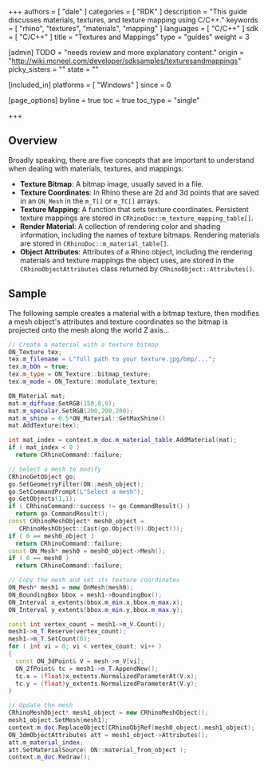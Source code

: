 +++
authors = [ "dale" ]
categories = [ "RDK" ]
description = "This guide discusses materials, textures, and texture mapping using C/C++."
keywords = [ "rhino", "textures", "materials", "mapping" ]
languages = [ "C/C++" ]
sdk = [ "C/C++" ]
title = "Textures and Mappings"
type = "guides"
weight = 3

[admin]
TODO = "needs review and more explanatory content."
origin = "http://wiki.mcneel.com/developer/sdksamples/texturesandmappings"
picky_sisters = ""
state = ""

[included_in]
platforms = [ "Windows" ]
since = 0

[page_options]
byline = true
toc = true
toc_type = "single"

+++

 
## Overview

Broadly speaking, there are five concepts that are important to understand when dealing with materials, textures, and mappings:

- **Texture Bitmap**: A bitmap image, usually saved in a file.
- **Texture Coordinates**: In Rhino these are 2d and 3d points that are saved in an `ON_Mesh` in the `m_T[]` or `m_TC[]` arrays.
- **Texture Mapping**: A function that sets texture coordinates.  Persistent texture mappings are stored in `CRhinoDoc::m_texture_mapping_table[]`.
- **Render Material**: A collection of rendering color and shading information, including the names of texture bitmaps.  Rendering materials are stored in `CRhinoDoc::m_material_table[]`.
- **Object Attributes**: Attributes of a Rhino object, including the rendering materials and texture mappings the object uses, are stored in the `CRhinoObjectAttributes` class returned by `CRhinoObject::Attributes()`.

## Sample

The following sample creates a material with a bitmap texture, then modifies a mesh object's attributes and texture coordinates so the bitmap is projected onto the mesh along the world Z axis...

```cpp
// Create a material with a texture bitmap
ON_Texture tex;
tex.m_filename = L"full path to your texture.jpg/bmp/...";
tex.m_bOn = true;
tex.m_type = ON_Texture::bitmap_texture;
tex.m_mode = ON_Texture::modulate_texture;

ON_Material mat;
mat.m_diffuse.SetRGB(150,0,0);
mat.m_specular.SetRGB(200,200,200);
mat.m_shine = 0.5*ON_Material::GetMaxShine()
mat.AddTexture(tex);

int mat_index = context.m_doc.m_material_table.AddMaterial(mat);
if ( mat_index < 0 )
  return CRhinoCommand::failure;  

// Select a mesh to modify
CRhinoGetObject go;
go.SetGeometryFilter(ON::mesh_object);
go.SetCommandPrompt(L"Select a mesh");
go.GetObjects(1,1);
if ( CRhinoCommand::success != go.CommandResult() )
  return go.CommandResult();
const CRhinoMeshObject* mesh0_object =
   CRhinoMeshObject::Cast(go.Object(0).Object());
if ( 0 == mesh0_object )
  return CRhinoCommand::failure;
const ON_Mesh* mesh0 = mesh0_object->Mesh();
if ( 0 == mesh0 )
  return CRhinoCommand::failure;

// Copy the mesh and set its texture coordinates
ON_Mesh* mesh1 = new OnMesh(mesh0);
ON_BoundingBox bbox = mesh1->BoundingBox();
ON_Interval x_extents(bbox.m_min.x,bbox.m_max.x);
ON_Interval y_extents(bbox.m_min.y,bbox.m_max.y);

const int vertex_count = mesh1->m_V.Count();
mesh1->m_T.Reserve(vertex_count);
mesh1->m_T.SetCount(0);
for ( int vi = 0; vi < vertex_count; vi++ )
{
  const ON_3dPoint& V = mesh->m_V[vi];
  ON_2fPoint& tc = mesh1->m_T.AppendNew();
  tc.x = (float)x_extents.NormalizedParameterAt(V.x);
  tc.y = (float)y_extents.NormalizedParameterAt(V.y);
}

// Update the mesh
CRhinoMeshObject* mesh1_object = new CRhinoMeshObject();
mesh1_object.SetMesh(mesh1);
context.m_doc.ReplaceObject(CRhinoObjRef(mesh0_object),mesh1_object);
ON_3dmObjectAttributes att = mesh1_object->Attributes();
att.m_material_index;
att.SetMaterialSource( ON::material_from_object );
context.m_doc.Redraw();
```
